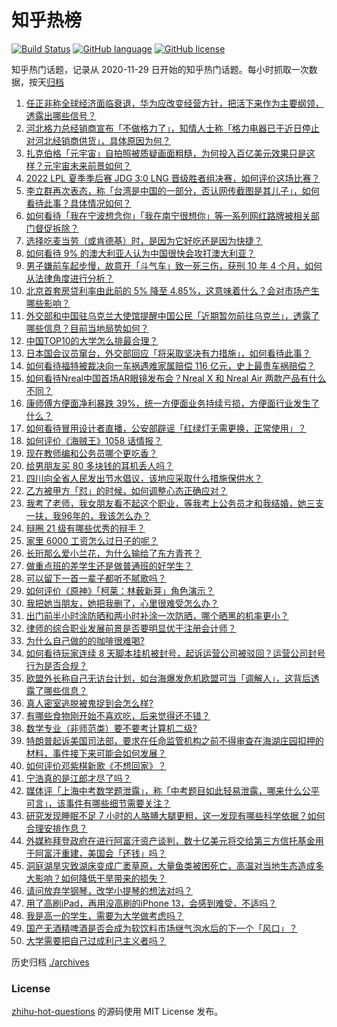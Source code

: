 # 知乎热榜
[![Build Status](https://github.com/ToWeLong/zhihu-hot-questions/workflows/CI/badge.svg)](https://github.com/ToWeLong/zhihu-hot-questions/actions)
[![GitHub language](https://img.shields.io/badge/language-golang-orange.svg)](https://golang.org/)
[![GitHub license](https://img.shields.io/github/license/ToWeLong/zhihu-hot-questions)](https://github.com/ToWeLong/zhihu-hot-questions/blob/main/LICENSE)

知乎热门话题，记录从 2020-11-29 日开始的知乎热门话题。每小时抓取一次数据，按天[归档](./archives)

<!-- BEGIN -->

1. [任正非称全球经济面临衰退，华为应改变经营方针，把活下来作为主要纲领，透露出哪些信号？](https://www.zhihu.com/question/549617797)
1. [河北格力总经销商宣布「不做格力了」，知情人士称「格力电器已于近日停止对河北经销商供货」，具体原因为何？](https://www.zhihu.com/question/549611323)
1. [扎克伯格「元宇宙」自拍照被质疑画面粗糙，为何投入百亿美元效果只是这样？元宇宙未来前景如何？](https://www.zhihu.com/question/549575932)
1. [2022 LPL 夏季季后赛 JDG 3:0 LNG 晋级胜者组决赛，如何评价这场比赛？](https://www.zhihu.com/question/549674808)
1. [李立群再次表态，称「台湾是中国的一部分，否认网传截图是其儿子」，如何看待此事？具体情况如何？](https://www.zhihu.com/question/549580388)
1. [如何看待「我在宁波想念你」「我在南宁很想你」等一系列网红路牌被相关部门督促拆除？](https://www.zhihu.com/question/549443892)
1. [选择吃麦当劳（或肯德基）时，是因为它好吃还是因为快捷？](https://www.zhihu.com/question/534957606)
1. [如何看待 9% 的澳大利亚人认为中国很快会攻打澳大利亚？](https://www.zhihu.com/question/549644549)
1. [男子嫌前车起步慢，故意开「斗气车」致一死三伤，获刑 10 年 4 个月，如何从法律角度进行分析？](https://www.zhihu.com/question/549530573)
1. [北京首套房贷利率由此前的 5% 降至 4.85%，这意味着什么？会对市场产生哪些影响？](https://www.zhihu.com/question/549584902)
1. [外交部和中国驻乌克兰大使馆提醒中国公民「近期暂勿前往乌克兰」，透露了哪些信息？目前当地局势如何？](https://www.zhihu.com/question/549482598)
1. [中国TOP10的大学怎么排最合理？](https://www.zhihu.com/question/395717364)
1. [日本国会议员窜台，外交部回应「将采取坚决有力措施」，如何看待此事？](https://www.zhihu.com/question/549662867)
1. [如何看待福特被裁决向一车祸遇难家属赔偿 116 亿元，史上最贵车祸赔偿？](https://www.zhihu.com/question/549445300)
1. [如何看待Nreal中国首场AR眼镜发布会？Nreal X 和 Nreal Air 两款产品有什么不同？](https://www.zhihu.com/question/549632963)
1. [康师傅方便面净利暴跌 39%，统一方便面业务持续亏损，方便面行业发生了什么？](https://www.zhihu.com/question/549600465)
1. [如何看待冒用设计者直播，公安部辟谣「红绿灯无需更换，正常使用」？](https://www.zhihu.com/question/549602331)
1. [如何评价《海贼王》1058 话情报？](https://www.zhihu.com/question/535622166)
1. [现在教师编和公务员哪个更吃香？](https://www.zhihu.com/question/526531833)
1. [给男朋友买 80 多块钱的耳机丢人吗？](https://www.zhihu.com/question/547374188)
1. [四川向全省人民发出节水倡议，该地应采取什么措施保供水？](https://www.zhihu.com/question/549484497)
1. [乙方被甲方「怼」的时候，如何调整心态正确应对？](https://www.zhihu.com/question/319687478)
1. [我考了老师，我女朋友看不起这个职业，等我考上公务员才和我结婚，她三支一扶，我96年的，我该怎么办？](https://www.zhihu.com/question/547767264)
1. [辩圈 21 级有哪些优秀的辩手？](https://www.zhihu.com/question/547974136)
1. [家里 6000 工资怎么过日子的呢？](https://www.zhihu.com/question/525471376)
1. [长珩那么爱小兰花，为什么输给了东方青苍？](https://www.zhihu.com/question/547625421)
1. [做重点班的差学生还是做普通班的好学生？](https://www.zhihu.com/question/549669189)
1. [可以留下一首一辈子都听不腻歌吗？](https://www.zhihu.com/question/549096041)
1. [如何评价《原神》「柯莱：林薮新芽」角色演示？](https://www.zhihu.com/question/549503096)
1. [我把她当朋友，她把我删了，心里很难受怎么办？](https://www.zhihu.com/question/549670666)
1. [出门前半小时涂防晒和两小时补涂一次防晒，哪个晒黑的机率更小？](https://www.zhihu.com/question/540798106)
1. [律师的综合职业发展前景是否要明显优于注册会计师？](https://www.zhihu.com/question/545009861)
1. [为什么自己做的的咖啡很难喝?](https://www.zhihu.com/question/453900533)
1. [如何看待玩家连续 8 天脚本挂机被封号，起诉运营公司被驳回？运营公司封号行为是否合规？](https://www.zhihu.com/question/549455880)
1. [欧盟外长称自己无访台计划，如台海爆发危机欧盟可当「调解人」，这背后透露了哪些信息？](https://www.zhihu.com/question/549598753)
1. [真人密室逃脱被鬼捉到会怎么样?](https://www.zhihu.com/question/339910997)
1. [有哪些食物刚开始不喜欢吃，后来觉得还不错？](https://www.zhihu.com/question/543911781)
1. [数学专业（非师范类）要不要考计算机二级?](https://www.zhihu.com/question/538951292)
1. [特朗普起诉美国司法部，要求在任命监管机构之前不得审查在海湖庄园扣押的材料，事件接下来可能会如何发展？](https://www.zhihu.com/question/549573417)
1. [如何评价邓紫棋新歌《不想回家》？](https://www.zhihu.com/question/549561268)
1. [宁浩真的是江郎才尽了吗？](https://www.zhihu.com/question/314010564)
1. [媒体评「上海中考数学题泄露」，称「中考题目如此轻易泄露，哪来什么公平可言」，该事件有哪些细节需要关注？](https://www.zhihu.com/question/549496585)
1. [研究发现睡眠不足 7 小时的人胳膊大腿更粗，这一发现有哪些科学依据？如何合理安排作息？](https://www.zhihu.com/question/549569127)
1. [外媒称拜登政府在进行阿富汗资产谈判，数十亿美元将交给第三方信托基金用于阿富汗重建，美国会「还钱」吗？](https://www.zhihu.com/question/548699149)
1. [洞庭湖旱灾致湖床变成广袤草原，大量鱼类被困死亡，高温对当地生态造成多大影响？如何降低干旱带来的损失？](https://www.zhihu.com/question/549585361)
1. [请问放弃学钢琴，改学小提琴的想法对吗？](https://www.zhihu.com/question/549125854)
1. [用了高刷iPad，再用没高刷的iPhone 13，会感到难受，不适吗？](https://www.zhihu.com/question/539292178)
1. [我是高一的学生，需要为大学做考虑吗？](https://www.zhihu.com/question/549593032)
1. [国产无酒精啤酒是否会成为软饮料市场继气泡水后的下一个「风口」？](https://www.zhihu.com/question/549483970)
1. [大学需要把自己过成利己主义者吗？](https://www.zhihu.com/question/549558542)

<!-- END -->

历史归档 [./archives](./archives)


### License
[zhihu-hot-questions](https://github.com/towelong/zhihu-hot-questions) 的源码使用 MIT License 发布。